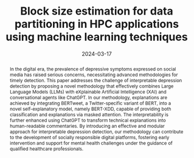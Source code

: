 ---
title: "Block size estimation for data partitioning in HPC applications using machine learning techniques"
date: 2024-03-17
publishDate: 2024-01-30
authors: ["Loris Belcastro", "Riccardo Cantini", "Fabrizio Marozzo", "Domenico Talia", "Paolo Trunfio"]
publication_types: ["3"]
abstract: "In the digital era, the prevalence of depressive symptoms expressed on social media has raised serious concerns, necessitating advanced methodologies for timely detection.
This paper addresses the challenge of interpretable depression detection by proposing a novel methodology that effectively combines Large Language Models (LLMs) with eXplainable Artificial Intelligence (XAI) and conversational agents like ChatGPT.
In our methodology, explanations are achieved by integrating BERTweet, a Twitter-specific variant of BERT, 
into a novel self-explanatory model, namely BERT-XDD, capable of providing both classification 
and explanations via masked attention. The interpretability is further enhanced using ChatGPT to transform 
technical explanations into human-readable commentaries. By introducing an effective and modular approach 
for interpretable depression detection, our methodology can contribute to the development of 
socially responsible digital platforms, fostering early intervention and support for mental health 
challenges under the guidance of qualified healthcare professionals."
featured: true
publication: "*	arXiv:2401.17477*, 2024"
# url_pdf: "..."
doi: "https://doi.org/10.48550/arXiv.2401.17477"
# Custom links:
links:
- name: Project
  url: https://github.com/rcantini/BERT-XDD
  icon_pack: fab
  icon: github
# Featured image
# To use, add an image named `featured.jpg/png` to your page's folder. 
image:
  caption: ""
  focal_point: ""
  preview_only: false

tags: ["XAI", "Natural Language Processing", "Large Language Models", "Depression detection"]
---